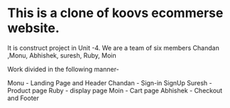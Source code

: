 # This is a clone of koovs ecommerse website. 
It is construct project in Unit -4. 
We are a team of six members Chandan ,Monu, Abhishek, suresh, Ruby, Moin



Work divided in the following manner-

Monu - Landing Page and Header
Chandan - Sign-in SignUp
Suresh - Product page
Ruby - display page
Moin - Cart page
Abhishek - Checkout and Footer
